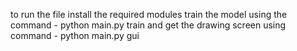to run the file install the required modules
train the model using the command - python main.py train
and get the drawing screen using command - python main.py gui

